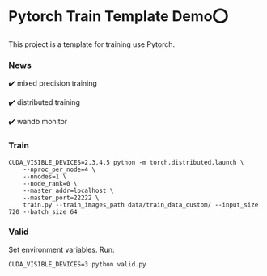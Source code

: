 # Pytorch Train Template Demo:o:

This project is a template for training use Pytorch.

### News
:heavy_check_mark: mixed precision training

:heavy_check_mark: distributed training

:heavy_check_mark: wandb monitor

### Train

``` shell script
CUDA_VISIBLE_DEVICES=2,3,4,5 python -m torch.distributed.launch \
	--nproc_per_node=4 \
	--nnodes=1 \
	--node_rank=0 \
	--master_addr=localhost \
	--master_port=22222 \
	train.py --train_images_path data/train_data_custom/ --input_size 720 --batch_size 64
```

### Valid

Set environment variables. Run:

``` shell script
CUDA_VISIBLE_DEVICES=3 python valid.py
```

